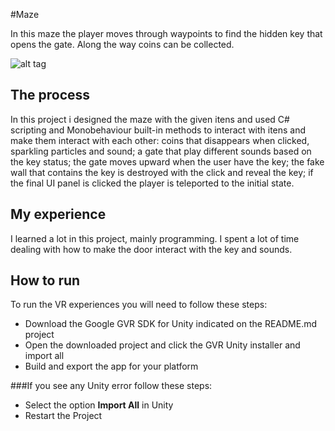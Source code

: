 #Maze

In this maze the player moves through waypoints to find the hidden key that opens the gate. Along the way coins can be collected. 

![alt tag](https://github.com/devreis/Udacity-VRDeveloper/blob/master/Maze/Screenshots/Captura%20de%20Tela%202017-02-22%20às%2021.41.17.png?raw=true)

## The process

In this project i designed the maze with the given itens and used C# scripting and Monobehaviour built-in methods to interact with itens and make them interact with each other: coins that disappears when clicked, sparkling particles and sound; a gate that play different sounds based on the key status; the gate moves upward when the user have the key; the fake wall that contains the key is destroyed with the click and reveal the key; if the final UI panel is clicked the player is teleported to the initial state.

## My experience

I learned a lot in this project, mainly programming. I spent a lot of time dealing with how to make the door interact with the key and sounds.

## How to run

To run the VR experiences you will need to follow these steps:

- Download the Google GVR SDK for Unity indicated on the README.md project 
- Open the downloaded project and click the GVR Unity installer and import all
- Build and export the app for your platform 

###If you see any Unity error follow these steps:

- Select the option **Import All** in Unity
- Restart the Project
